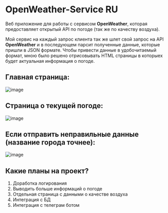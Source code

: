 # OpenWeather-Service RU

Веб приложение для работы с сервисом **OpenWeather**, которая предоставляет открытый API по погоде (так же по качеству воздуха).

Мой сервис на каждый запрос клиента так же шлет свой запрос на API **OpenWeather** и в последующем парсит полученные данные, которые 
пришли в JSON формате. Чтобы привести данные в удобочитаемый формат, мною было решено отрисовывать HTML страницы в которыех будет 
актуальная информация о погоде.

## Главная страница:

![image](https://user-images.githubusercontent.com/67442103/173427407-0e842296-ce40-48b5-9280-7bc5622a7482.png)

## Страница о текущей погоде:

![image](https://user-images.githubusercontent.com/67442103/173427538-01e46c20-578a-48f7-b537-2aad8e08e88f.png)

## Если отправить неправильные данные (название города точнее):

![image](https://user-images.githubusercontent.com/67442103/173426108-6e1329cb-3ad7-433b-ba28-c3bac3040378.png)

## Какие планы на проект?
1. Доработка логирования
2. Выводить больше информаций о погоде
3. Отдельная страница с данными о качестве воздуха
4. Интеграция с БД
5. Интеграция с телеграм ботом
